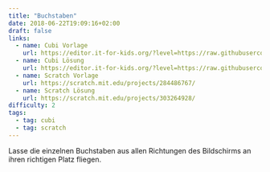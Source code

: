 ```yaml
---
title: "Buchstaben"
date: 2018-06-22T19:09:16+02:00
draft: false
links:
  - name: Cubi Vorlage
    url: https://editor.it-for-kids.org/?level=https://raw.githubusercontent.com/IT4Kids/levels/master/Templates/Buchstaben.cubi
  - name: Cubi Lösung
    url: https://editor.it-for-kids.org/?level=https://raw.githubusercontent.com/IT4Kids/levels/master/Solutions/Buchstaben.cubi
  - name: Scratch Vorlage
    url: https://scratch.mit.edu/projects/284486767/
  - name: Scratch Lösung
    url: https://scratch.mit.edu/projects/303264928/
difficulty: 2
tags:
  - tag: cubi
  - tag: scratch
---
```

Lasse die einzelnen Buchstaben aus allen Richtungen des Bildschirms an ihren richtigen Platz fliegen.